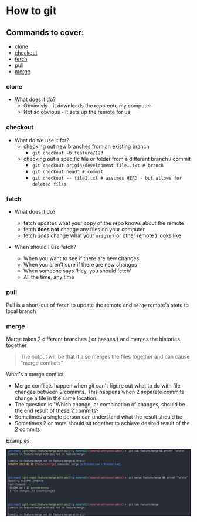 # How to git

## Commands to cover:
* [clone](#clone)
* [checkout](#checkout)
* [fetch](#fetch)
* [pull](#pull)
* [merge](#merge)

### <a name="clone"></a> clone

* What does it do?
    * Obviously - it downloads the repo onto my computer
    * Not so obvious - it sets up the remote for us

### <a name="checkout"></a> checkout

* What do we use it for?
    * checking out new branches from an existing branch
        * `git checkout -b feature/123`
    * checking out a specific file or folder from a different branch / commit
        * `git checkout origin/development file1.txt # branch`
        * `git checkout head^ # commit `
        * `git checkout -- file1.txt # assumes HEAD - but allows for deleted files`

### <a name="fetch"></a> fetch

* What does it do?
    * fetch updates what your copy of the repo knows about the remote
    * fetch **does not** change any files on your computer
    * fetch _does_ change what your `origin` ( or other remote ) looks like

* When should I use fetch?
    * When you want to see if there are new changes
    * When you aren't sure if there are new changes
    * When someone says 'Hey, you should fetch'
    * All the time, any time

### <a name="pull"></a> pull

Pull is a short-cut of `fetch` to update the remote and `merge` remote's state to local branch

### <a name="merge"></a> merge

Merge takes 2 different branches ( or hashes ) and merges the histories together

> The output will be that it also merges the files together and can cause "merge conflicts"

What's a merge conflict
 - Merge conflicts happen when git can't figure out what to do with file changes between 2 commits.  This happens when 2 separate commits change a file in the same location.
 - The question is "Which change, or combination of changes, should be the end result of these 2 commits?
 - Sometimes a single person can understand what the result should be
 - Sometimes 2 or more should sit together to achieve desired result of the 2 commits

Examples:

<img src="./images/merge.png" />
